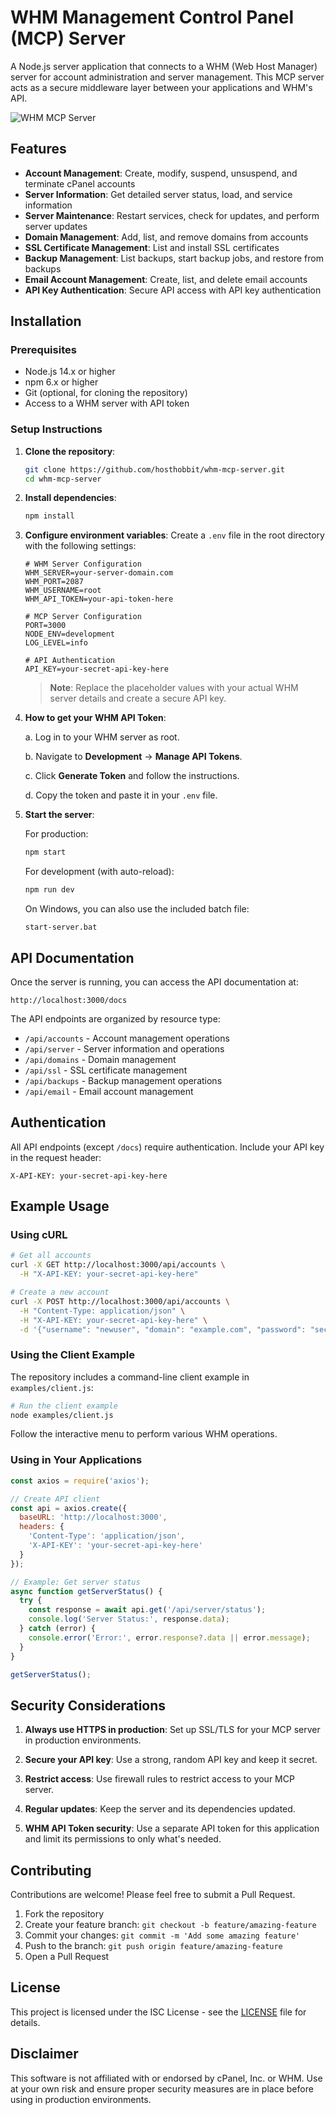 # WHM Management Control Panel (MCP) Server

A Node.js server application that connects to a WHM (Web Host Manager) server for account administration and server management. This MCP server acts as a secure middleware layer between your applications and WHM's API.

![WHM MCP Server](https://raw.githubusercontent.com/hosthobbit/whm-mcp-server/main/docs/images/whm-mcp-logo.png)

## Features

- **Account Management**: Create, modify, suspend, unsuspend, and terminate cPanel accounts
- **Server Information**: Get detailed server status, load, and service information
- **Server Maintenance**: Restart services, check for updates, and perform server updates
- **Domain Management**: Add, list, and remove domains from accounts
- **SSL Certificate Management**: List and install SSL certificates
- **Backup Management**: List backups, start backup jobs, and restore from backups
- **Email Account Management**: Create, list, and delete email accounts
- **API Key Authentication**: Secure API access with API key authentication

## Installation

### Prerequisites

- Node.js 14.x or higher
- npm 6.x or higher
- Git (optional, for cloning the repository)
- Access to a WHM server with API token

### Setup Instructions

1. **Clone the repository**:
   ```bash
   git clone https://github.com/hosthobbit/whm-mcp-server.git
   cd whm-mcp-server
   ```

2. **Install dependencies**:
   ```bash
   npm install
   ```

3. **Configure environment variables**:
   Create a `.env` file in the root directory with the following settings:
   ```
   # WHM Server Configuration
   WHM_SERVER=your-server-domain.com
   WHM_PORT=2087
   WHM_USERNAME=root
   WHM_API_TOKEN=your-api-token-here

   # MCP Server Configuration
   PORT=3000
   NODE_ENV=development
   LOG_LEVEL=info

   # API Authentication
   API_KEY=your-secret-api-key-here
   ```

   > **Note**: Replace the placeholder values with your actual WHM server details and create a secure API key.

4. **How to get your WHM API Token**:

   a. Log in to your WHM server as root.
   
   b. Navigate to **Development** → **Manage API Tokens**.
   
   c. Click **Generate Token** and follow the instructions.
   
   d. Copy the token and paste it in your `.env` file.

5. **Start the server**:

   For production:
   ```bash
   npm start
   ```

   For development (with auto-reload):
   ```bash
   npm run dev
   ```

   On Windows, you can also use the included batch file:
   ```
   start-server.bat
   ```

## API Documentation

Once the server is running, you can access the API documentation at:
```
http://localhost:3000/docs
```

The API endpoints are organized by resource type:

- `/api/accounts` - Account management operations
- `/api/server` - Server information and operations
- `/api/domains` - Domain management
- `/api/ssl` - SSL certificate management
- `/api/backups` - Backup management operations
- `/api/email` - Email account management

## Authentication

All API endpoints (except `/docs`) require authentication. Include your API key in the request header:

```
X-API-KEY: your-secret-api-key-here
```

## Example Usage

### Using cURL

```bash
# Get all accounts
curl -X GET http://localhost:3000/api/accounts \
  -H "X-API-KEY: your-secret-api-key-here"

# Create a new account
curl -X POST http://localhost:3000/api/accounts \
  -H "Content-Type: application/json" \
  -H "X-API-KEY: your-secret-api-key-here" \
  -d '{"username": "newuser", "domain": "example.com", "password": "securepassword", "pkgname": "default"}'
```

### Using the Client Example

The repository includes a command-line client example in `examples/client.js`:

```bash
# Run the client example
node examples/client.js
```

Follow the interactive menu to perform various WHM operations.

### Using in Your Applications

```javascript
const axios = require('axios');

// Create API client
const api = axios.create({
  baseURL: 'http://localhost:3000',
  headers: {
    'Content-Type': 'application/json',
    'X-API-KEY': 'your-secret-api-key-here'
  }
});

// Example: Get server status
async function getServerStatus() {
  try {
    const response = await api.get('/api/server/status');
    console.log('Server Status:', response.data);
  } catch (error) {
    console.error('Error:', error.response?.data || error.message);
  }
}

getServerStatus();
```

## Security Considerations

1. **Always use HTTPS in production**: Set up SSL/TLS for your MCP server in production environments.

2. **Secure your API key**: Use a strong, random API key and keep it secret.

3. **Restrict access**: Use firewall rules to restrict access to your MCP server.

4. **Regular updates**: Keep the server and its dependencies updated.

5. **WHM API Token security**: Use a separate API token for this application and limit its permissions to only what's needed.

## Contributing

Contributions are welcome! Please feel free to submit a Pull Request.

1. Fork the repository
2. Create your feature branch: `git checkout -b feature/amazing-feature`
3. Commit your changes: `git commit -m 'Add some amazing feature'`
4. Push to the branch: `git push origin feature/amazing-feature`
5. Open a Pull Request

## License

This project is licensed under the ISC License - see the [LICENSE](LICENSE) file for details.

## Disclaimer

This software is not affiliated with or endorsed by cPanel, Inc. or WHM. Use at your own risk and ensure proper security measures are in place before using in production environments.